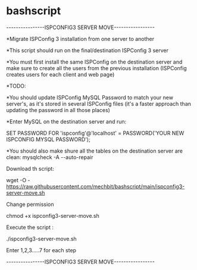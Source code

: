 # bashscript

----------------ISPCONFIG3 SERVER MOVE-----------------

*Migrate ISPConfig 3 installation from one server to another

*This script should run on the final/destination ISPConfig 3 server

*You must first install the same ISPConfig on the destination server
and make sure to create all the users from the previous installation
(ISPConfig creates users for each client and web page)

 *TODO:
 
  *You should update ISPConfig MySQL Password to match your new server's, as it's stored in
   several ISPConfig files (it's a faster approach than updating the password in all those places)
  
  *Enter MySQL on the destination server and run:
  
  SET PASSWORD FOR 'ispconfig'@'localhost' = PASSWORD('YOUR NEW ISPCONFIG MYSQL PASSWORD'); 
  
  *You should also make shure all the tables on the destination server are clean:
  mysqlcheck -A --auto-repair

Download th script:

wget -O - https://raw.githubusercontent.com/mechbit/bashscript/main/ispconfig3-server-move.sh

Change permission

chmod +x ispconfig3-server-move.sh

Execute the script :

./ispconfig3-server-move.sh

Enter 1,2,3.....7 for each step

----------------ISPCONFIG3 SERVER MOVE-----------------
